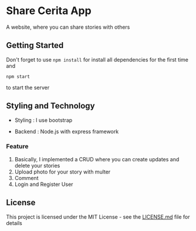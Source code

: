# Share Cerita App

A website, where you can share stories with others

## Getting Started

Don't forget to use ``` npm install ``` for install all dependencies for the first time and

```
npm start
```
to start the server

## Styling and Technology 

* Styling :
I use bootstrap

* Backend :
Node.js with express framework

### Feature

1. Basically, I implemented a CRUD where you can create updates and delete your stories
2. Upload photo for your story with multer 
3. Comment
4. Login and Register User

## License

This project is licensed under the MIT License - see the [LICENSE.md](LICENSE.md) file for details
